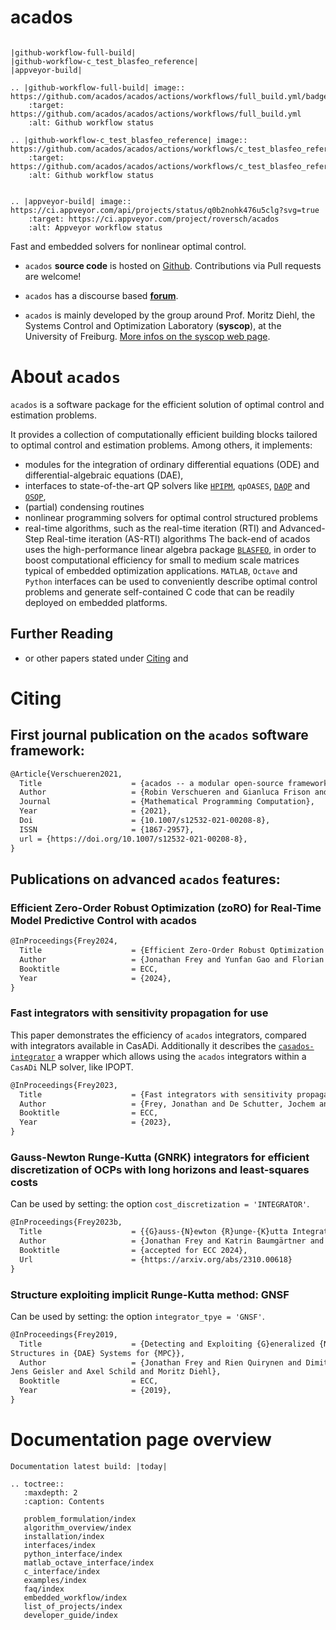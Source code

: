# acados

<!-- ![](https://secure.travis-ci.org/acados/acados.png?branch=master) -->

```eval_rst

|github-workflow-full-build|
|github-workflow-c_test_blasfeo_reference|
|appveyor-build|

.. |github-workflow-full-build| image:: https://github.com/acados/acados/actions/workflows/full_build.yml/badge.svg
    :target: https://github.com/acados/acados/actions/workflows/full_build.yml
    :alt: Github workflow status

.. |github-workflow-c_test_blasfeo_reference| image:: https://github.com/acados/acados/actions/workflows/c_test_blasfeo_reference.yml/badge.svg
    :target: https://github.com/acados/acados/actions/workflows/c_test_blasfeo_reference.yml
    :alt: Github workflow status


.. |appveyor-build| image:: https://ci.appveyor.com/api/projects/status/q0b2nohk476u5clg?svg=true
    :target: https://ci.appveyor.com/project/roversch/acados
    :alt: Appveyor workflow status

```


<!-- ![Github actions full build workflow](https://github.com/acados/acados/actions/workflows/full_build.yml/badge.svg?branch=master) -->
<!-- ![](https://ci.appveyor.com/api/projects/status/q0b2nohk476u5clg?svg=true) -->

Fast and embedded solvers for nonlinear optimal control.

- `acados` __source code__ is hosted on [Github](https://github.com/acados/acados).
Contributions via Pull requests are welcome!

- `acados` has a discourse based [__forum__](https://discourse.acados.org/).

- `acados` is mainly developed by the group around Prof. Moritz Diehl, the Systems Control and Optimization Laboratory (__syscop__), at the University of Freiburg. [More infos on the syscop web page](https://www.syscop.de/).


# About `acados`

`acados` is a software package for the efficient solution of optimal control and estimation problems.
<!-- It is the successor of the [`ACADO`](https://acado.github.io/) software package developed at KU Leuven and University of Freiburg by the team of Prof. Moritz Diehl. -->
It provides a collection of computationally efficient building blocks tailored to optimal control and estimation problems.
Among others, it implements:
- modules for the integration of ordinary differential equations (ODE) and differential-algebraic equations (DAE),
- interfaces to state-of-the-art QP solvers like [`HPIPM`](https://github.com/giaf/hpipm), `qpOASES`, [`DAQP`](https://github.com/darnstrom/daqp) and [`OSQP`](https://github.com/oxfordcontrol/osqp),
- (partial) condensing routines
- nonlinear programming solvers for optimal control structured problems
- real-time algorithms, such as the real-time iteration (RTI) and Advanced-Step Real-time iteration (AS-RTI) algorithms
The back-end of acados uses the high-performance linear algebra package [`BLASFEO`](https://github.com/giaf/blasfeo), in order to boost computational efficiency for small to medium scale matrices typical of embedded optimization applications.
`MATLAB`, `Octave` and `Python` interfaces can be used to conveniently describe optimal control problems and generate self-contained C code that can be readily deployed on embedded platforms.

## Further Reading
- or other papers stated under [Citing](https://docs.acados.org/citing.html) and


# Citing

## First journal publication on the `acados` software framework:
```latex
@Article{Verschueren2021,
  Title                    = {acados -- a modular open-source framework for fast embedded optimal control},
  Author                   = {Robin Verschueren and Gianluca Frison and Dimitris Kouzoupis and Jonathan Frey and Niels van Duijkeren and Andrea Zanelli and Branimir Novoselnik and Thivaharan Albin and Rien Quirynen and Moritz Diehl},
  Journal                  = {Mathematical Programming Computation},
  Year                     = {2021},
  Doi                      = {10.1007/s12532-021-00208-8},
  ISSN                     = {1867-2957},
  url = {https://doi.org/10.1007/s12532-021-00208-8},
}
```

## Publications on advanced `acados` features:


### Efficient Zero-Order Robust Optimization (zoRO) for Real-Time Model Predictive Control with acados
```latex
@InProceedings{Frey2024,
  Title                    = {Efficient Zero-Order Robust Optimization for Real-Time Model Predictive Control with acados},
  Author                   = {Jonathan Frey and Yunfan Gao and Florian Messerer and Amon Lahr and Melanie N Zeilinger and Moritz Diehl},
  Booktitle                = ECC,
  Year                     = {2024},
}
```


### Fast integrators with sensitivity propagation for use
This paper demonstrates the efficiency of `acados` integrators, compared with integrators available in CasADi.
Additionally it describes the [`casados-integrator`](https://github.com/FreyJo/casados-integrators) a wrapper which allows using the `acados` integrators within a `CasADi` NLP solver, like IPOPT.

```latex
@InProceedings{Frey2023,
  Title                    = {Fast integrators with sensitivity propagation for use in {C}as{AD}i},
  Author                   = {Frey, Jonathan and De Schutter, Jochem and Diehl, Moritz},
  Booktitle                = ECC,
  Year                     = {2023},
}
```

### Gauss-Newton Runge-Kutta (GNRK) integrators for efficient discretization of OCPs with long horizons and least-squares costs

Can be used by setting: the option `cost_discretization = 'INTEGRATOR'`.

```latex
@InProceedings{Frey2023b,
  Title                    = {{G}auss-{N}ewton {R}unge-{K}utta Integration for Efficient Discretization of Optimal Control Problems with Long Horizons and Least-Squares Costs},
  Author                   = {Jonathan Frey and Katrin Baumgärtner and Moritz Diehl},
  Booktitle                = {accepted for ECC 2024},
  Url                      = {https://arxiv.org/abs/2310.00618}
}
```

### Structure exploiting implicit Runge-Kutta method: GNSF
Can be used by setting: the option `integrator_tpye = 'GNSF'`.
```latex
@InProceedings{Frey2019,
  Title                    = {Detecting and Exploiting {G}eneralized {N}onlinear {S}tatic {F}eedback
Structures in {DAE} Systems for {MPC}},
  Author                   = {Jonathan Frey and Rien Quirynen and Dimitris Kouzoupis and Gianluca Frison and
Jens Geisler and Axel Schild and Moritz Diehl},
  Booktitle                = ECC,
  Year                     = {2019},
}
```



<!-- ## First acados publication in Proceedings of the IFAC Conference
```latex
@inproceedings{Verschueren2018,
    booktitle = {Proceedings of the IFAC Conference on Nonlinear Model Predictive Control (NMPC)},
    title = {Towards a modular software package for embedded optimization},
    year = {2018},
    author = {Robin Verschueren and Gianluca Frison and Dimitris Kouzoupis and Niels van Duijkeren and Andrea Zanelli and Rien Quirynen and Moritz Diehl},
}
``` -->

# Documentation page overview

```eval_rst
Documentation latest build: |today|
```

<!--
```eval_rst
.. toctree::
    Home<self>
```
 -->

```eval_rst
.. toctree::
   :maxdepth: 2
   :caption: Contents

   problem_formulation/index
   algorithm_overview/index
   installation/index
   interfaces/index
   python_interface/index
   matlab_octave_interface/index
   c_interface/index
   examples/index
   faq/index
   embedded_workflow/index
   list_of_projects/index
   developer_guide/index
```

